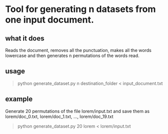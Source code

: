 # Tool for generating n datasets from one input document.

## what it does
Reads the document, removes all the punctuation, makes all the words lowercase and then generates n permutations of the words read. 

## usage
> python generate\_dataset.py n destination_folder < input\_document.txt 

## example
Generate 20 permutations of the file lorem/input.txt and save them as lorem/doc\_0.txt, lorem/doc\_1.txt, ..., lorem/doc\_19.txt
> python generate\_dataset.py 20 lorem < lorem/input.txt
